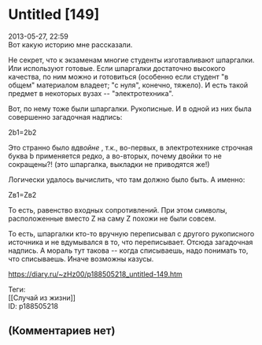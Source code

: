 Untitled [149]
==============

  
2013-05-27, 22:59  
 Вот какую историю мне рассказали.   
   
 Не секрет, что к экзаменам многие студенты изготавливают шпаргалки. Или используют готовые. Если шпаргалки достаточно высокого качества, по ним можно и готовиться (особенно если студент "в общем" материалом владеет; "с нуля", конечно, тяжело). И есть такой предмет в некоторых вузах -- "электротехника".   
   
 Вот, по нему тоже были шпаргалки. Рукописные. И в одной из них была совершенно загадочная надпись:   
   
  2b1=2b2    
   
 Это странно было  *вдвойне*  , т.к., во-первых, в электротехнике строчная буква b применяется редко, а во-вторых, почему двойки то не сокращены?! (это шпаргалка, выкладки не приводятся же!)   
   
 Логически удалось вычислить, что там должно было быть. А именно:   
   
  Zв1=Zв2    
   
 То есть, равенство входных сопротивлений. При этом символы, расположенные вместо Z на саму Z похожи не были совсем.   
   
 То есть, шпаргалки кто-то вручную переписывал с другого рукописного источника и не вдумывался в то, что переписывает. Отсюда загадочная надпись. А мораль тут такова -- когда списываешь, надо понимать то, что списываешь. Иначе возможны казусы.   
  
<https://diary.ru/~zHz00/p188505218_untitled-149.htm>  
  
Теги:  
[[Случай из жизни]]  
ID: p188505218  


(Комментариев нет)
------------------